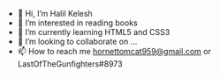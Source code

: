- 👋 Hi, I’m Halil Kelesh
- 👀 I’m interested in reading books
- 🌱 I’m currently learning HTML5 and CSS3
- 💞️ I’m looking to collaborate on ...
- 📫 How to reach me hornettomcat959@gmail.com or LastOfTheGunfighters#8973

<!---
HalilKelew/HalilKelew is a ✨ special ✨ repository because its `README.md` (this file) appears on your GitHub profile.
You can click the Preview link to take a look at your changes.
--->
